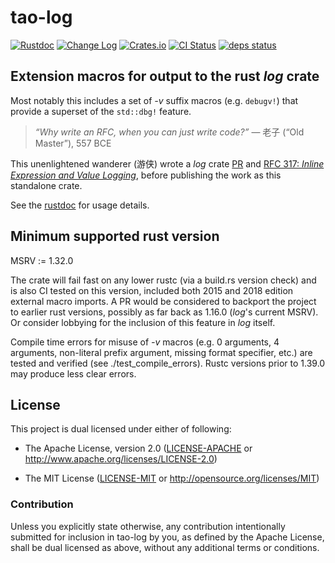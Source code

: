 # tao-log

[![Rustdoc](https://docs.rs/tao-log/badge.svg)](https://docs.rs/tao-log)
[![Change Log](https://img.shields.io/crates/v/tao-log.svg?maxAge=3600&label=change%20log&color=9cf)](https://github.com/dekellum/tao-log/blob/master/CHANGELOG.md)
[![Crates.io](https://img.shields.io/crates/v/tao-log.svg?maxAge=3600)](https://crates.io/crates/tao-log)
[![CI Status](https://github.com/dekellum/tao-log/workflows/CI/badge.svg?branch=master)](https://github.com/dekellum/tao-log/actions?query=workflow%3ACI)
[![deps status](https://deps.rs/repo/github/dekellum/tao-log/status.svg)](https://deps.rs/repo/github/dekellum/tao-log)

## Extension macros for output to the rust _log_ crate

Most notably this includes a set of _-v_ suffix macros
(e.g. `debugv!`) that provide a superset of the `std::dbg!` feature.

> <em>“Why write an RFC, when you can just write code?”</em>
> — 老子 (“Old Master”), 557 BCE

This unenlightened wanderer (游侠) wrote a _log_ crate [PR] and
[RFC 317: _Inline Expression and Value Logging_][RFC 317], before publishing
the work as this standalone crate.

See the [rustdoc](https://docs.rs/tao-log) for usage details.

## Minimum supported rust version

MSRV := 1.32.0

The crate will fail fast on any lower rustc (via a build.rs version
check) and is also CI tested on this version, included both 2015 and 2018 edition
external macro imports. A PR would be considered to backport the project to
earlier rust versions, possibly as far back as 1.16.0 (_log_'s current MSRV).
Or consider lobbying for the inclusion of this feature in _log_ itself.

Compile time errors for misuse of _-v_ macros (e.g. 0 arguments, 4 arguments,
non-literal prefix argument, missing format specifier, etc.) are tested and
verified (see ./test_compile_errors). Rustc versions prior to 1.39.0 may
produce less clear errors.

## License

This project is dual licensed under either of following:

* The Apache License, version 2.0 ([LICENSE-APACHE](LICENSE-APACHE)
  or http://www.apache.org/licenses/LICENSE-2.0)

* The MIT License ([LICENSE-MIT](LICENSE-MIT)
  or http://opensource.org/licenses/MIT)

### Contribution

Unless you explicitly state otherwise, any contribution intentionally submitted
for inclusion in tao-log by you, as defined by the Apache License, shall be
dual licensed as above, without any additional terms or conditions.

[log]: https://docs.rs/crate/log
[PR]: https://github.com/rust-lang-nursery/log/pull/316
[RFC 317]: https://github.com/rust-lang-nursery/log/pull/317
